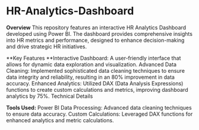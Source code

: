# HR-Analytics-Dashboard

**Overview**
This repository features an interactive HR Analytics Dashboard developed using Power BI. The dashboard provides comprehensive insights into HR metrics and performance, designed to enhance decision-making and drive strategic HR initiatives.

**Key Features
**Interactive Dashboard: 
A user-friendly interface that allows for dynamic data exploration and visualization.
Advanced Data Cleaning: Implemented sophisticated data cleaning techniques to ensure data integrity and reliability, resulting in an 80% improvement in data accuracy.
Enhanced Analytics: Utilized DAX (Data Analysis Expressions) functions to create custom calculations and metrics, improving dashboard analytics by 75%.
Technical Details

**Tools Used:** Power BI
Data Processing: Advanced data cleaning techniques to ensure data accuracy.
Custom Calculations: Leveraged DAX functions for enhanced analytics and metric calculations.
